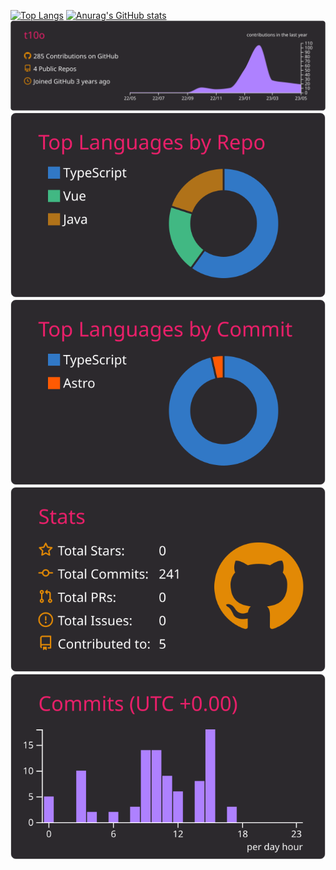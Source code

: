 [![Top Langs](https://github-readme-stats.vercel.app/api/top-langs/?username=t10o&theme=gruvbox)](https://github.com/anuraghazra/github-readme-stats)
[![Anurag's GitHub stats](https://github-readme-stats.vercel.app/api?username=t10o&theme=gruvbox)](https://github.com/anuraghazra/github-readme-stats)
[![](https://raw.githubusercontent.com/t10o/t10o/main/profile-summary-card-output/monokai/0-profile-details.svg)](https://github.com/vn7n24fzkq/github-profile-summary-cards)
[![](https://raw.githubusercontent.com/t10o/t10o/main/profile-summary-card-output/monokai/1-repos-per-language.svg)](https://github.com/vn7n24fzkq/github-profile-summary-cards) [![](https://raw.githubusercontent.com/t10o/t10o/main/profile-summary-card-output/monokai/2-most-commit-language.svg)](https://github.com/vn7n24fzkq/github-profile-summary-cards)
[![](https://raw.githubusercontent.com/t10o/t10o/main/profile-summary-card-output/monokai/3-stats.svg)](https://github.com/vn7n24fzkq/github-profile-summary-cards) [![](https://raw.githubusercontent.com/t10o/t10o/main/profile-summary-card-output/monokai/4-productive-time.svg)](https://github.com/vn7n24fzkq/github-profile-summary-cards)
